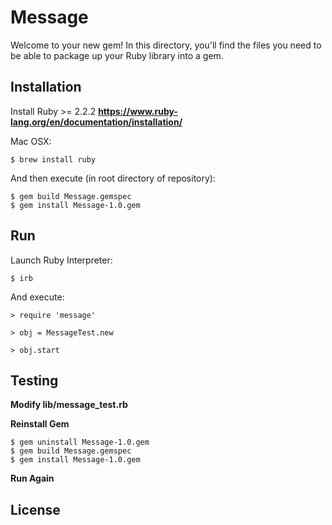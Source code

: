 # Message

Welcome to your new gem! In this directory, you'll find the files you need to be able to package up your Ruby library into a gem.

## Installation
Install Ruby >= 2.2.2
**https://www.ruby-lang.org/en/documentation/installation/**

Mac OSX:

`$ brew install ruby`

And then execute (in root directory of repository):

    $ gem build Message.gemspec
    $ gem install Message-1.0.gem


## Run

Launch Ruby Interpreter:
 
 `$ irb`
 
And execute:

`> require 'message'`

`> obj = MessageTest.new`

`> obj.start`

 

## Testing
**Modify lib/message_test.rb**

**Reinstall Gem**

    $ gem uninstall Message-1.0.gem
    $ gem build Message.gemspec
    $ gem install Message-1.0.gem
    
**Run Again**

## License


